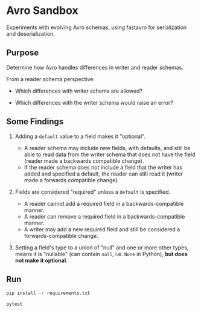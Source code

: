 # Avro Sandbox

Experiments with evolving Avro schemas, using fastavro for serialization and deserialization.

## Purpose

Determine how Avro handles differences in writer and reader schemas.

From a reader schema perspective:

- Which differences with writer schema are allowed?

- Which differences with the writer schema would raise an error?

## Some Findings

1.  Adding a `default` value to a field makes it "optional".
    - A reader schema may include new fields, with defaults, and still be able to read data from the writer schema that does not have the field (reader made a backwards compatible change).
    - If the reader schema does not include a field that the writer has added and specified a default, the reader can still read it (writer made a forwards compatible change).

2.  Fields are considered "required" unless a `default` is specified.  
     - A reader cannot add a required field in a backwards-compatible manner. 
     - A reader can remove a required field in a backwards-compatible manner.
     - A writer may add a new required field and still be considered a forwards-compatible change.

3.  Setting a field's type to a union of "null" and one or more other types, means it is "nullable" (can contain `null`, i.e. `None` in Python), **but does not make it optional**.

## Run

```sh
pip install -r requirements.txt

pytest
```
